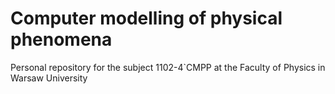 # Computer modelling of physical phenomena

Personal repository for the subject 1102-4`CMPP	at the Faculty of Physics in Warsaw University
